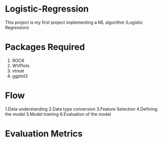 # Logistic-Regression
This project is my first project implementing a ML algorithm (Logistic Regression)

# Packages Required
1. ROCR
2. WVPlots
3. vtreat
4. ggplot2

# Flow
1.Data understanding 
2.Data type conversion
3.Feature Selection
4.Defining the model
5.Model training
6.Evaluation of the model

# Evaluation Metrics

